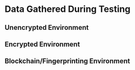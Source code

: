 # Data Gathered During Testing

## Unencrypted Environment

## Encrypted Environment

## Blockchain/Fingerprinting Environment

